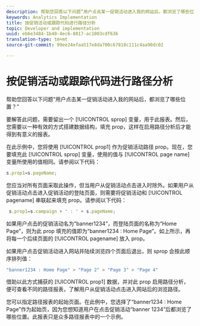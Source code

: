 ```yaml
---
description: 帮助您回答以下问题“用户点击某一促销活动进入我的网站后，都浏览了哪些位置？”
keywords: Analytics Implementation
title: 按促销活动或跟踪代码进行路径分析
topic: Developer and implementation
uuid: eb6e3484-1b40-4ec6-8017-ac1003cdf636
translation-type: tm+mt
source-git-commit: 99ee24efaa517e8da700c67818c111c4aa90dc02

---
```



# 按促销活动或跟踪代码进行路径分析

帮助您回答以下问题“用户点击某一促销活动进入我的网站后，都浏览了哪些位置？”

要解答此问题，需要留出一个 [!UICONTROL sprop] 变量，用于此报表。然后，您需要以一种有效的方式搭建数据结构，填充 prop，这样在启用路径分析后才能得到有意义的报表。

在此示例中，您将使用 [!UICONTROL prop1] 作为促销活动路径 prop。现在，您要填充此 [!UICONTROL sprop] 变量，使用的值与 [!UICONTROL page name] 变量所使用的值相同。请参阅以下代码：

```js
s.prop1=s.pageName;
```

您应当对所有页面采取此操作，但当用户从促销活动点击进入时除外。如果用户从促销活动点击进入促销活动的登陆页面，则需要将促销活动和 [!UICONTROL pagename] 串联起来填充 prop。请参阅以下代码：

```js
 s.prop1=s.campaign + ' : ' + s.pageName;
```

如果用户点击的促销活动名为“banner1234”，而登陆页面的名称为“Home Page”，则为此 prop 填充的值即为“banner1234 : Home Page”。如上所示，再将每一个后续页面的 [!UICONTROL pagename] 放入 prop。

如果用户点击促销活动进入网站并陆续浏览四个页面后退出，则 sprop 会按此顺序排列值：

```js
"banner1234 : Home Page" > "Page 2" > "Page 3" > "Page 4"
```

借助以此方式捕获的 [!UICONTROL prop1] 数据，并对此 prop 启用路径分析，便可查看不同的路径报表，了解用户从促销活动点击进入网站后的浏览路径。

您可以指定路径报表的起始页面。在此例中，您选择了“banner1234 : Home Page”作为起始页，因为您想知道用户在点击促销活动“banner 1234”后都浏览了哪些位置。此报表只是众多路径报表中的一个示例。
